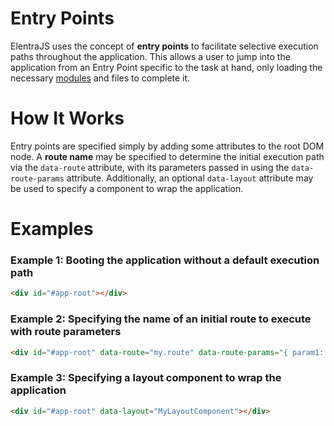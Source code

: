 # Entry Points
ElentraJS uses the concept of **entry points** to facilitate selective execution paths throughout the application.  This allows a user to jump into the application from an Entry Point specific to the task at hand, only loading the necessary [modules](modules) and files to complete it.

# How It Works
Entry points are specified simply by adding some attributes to the root DOM node.  A **route name** may be specified to determine the initial execution path via the `data-route` attribute, with its parameters passed in using the `data-route-params` attribute.  Additionally, an optional `data-layout` attribute may be used to specify a component to wrap the application.

# Examples
### Example 1: Booting the application without a default execution path
```html
<div id="#app-root"></div>
```

### Example 2: Specifying the name of an initial route to execute with route parameters
```html
<div id="#app-root" data-route="my.route" data-route-params="{ param1: 1, param2: 'foo' }"></div>
```

### Example 3: Specifying a layout component to wrap the application
```html
<div id="#app-root" data-layout="MyLayoutComponent"></div>
```